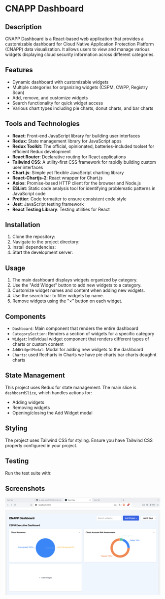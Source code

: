 # CNAPP Dashboard

## Description
CNAPP Dashboard is a React-based web application that provides a customizable dashboard for Cloud Native Application Protection Platform (CNAPP) data visualization. It allows users to view and manage various widgets displaying cloud security information across different categories.

## Features
- Dynamic dashboard with customizable widgets
- Multiple categories for organizing widgets (CSPM, CWPP, Registry Scan)
- Add, remove, and customize widgets
- Search functionality for quick widget access
- Various chart types including pie charts, donut charts, and bar charts


## Tools and Technologies

- **React**: Front-end JavaScript library for building user interfaces
- **Redux**: State management library for JavaScript apps
- **Redux Toolkit**: The official, opinionated, batteries-included toolset for efficient Redux development
- **React Router**: Declarative routing for React applications
- **Tailwind CSS**: A utility-first CSS framework for rapidly building custom user interfaces
- **Chart.js**: Simple yet flexible JavaScript charting library
- **React-Chartjs-2**: React wrapper for Chart.js
- **Axios**: Promise-based HTTP client for the browser and Node.js
- **ESLint**: Static code analysis tool for identifying problematic patterns in JavaScript code
- **Prettier**: Code formatter to ensure consistent code style
- **Jest**: JavaScript testing framework
- **React Testing Library**: Testing utilities for React

## Installation

1. Clone the repository:
2. Navigate to the project directory:
3. Install dependencies:
4. Start the development server:


## Usage

1. The main dashboard displays widgets organized by category.
2. Use the "Add Widget" button to add new widgets to a category.
3. Customize widget names and content when adding new widgets.
4. Use the search bar to filter widgets by name.
5. Remove widgets using the "×" button on each widget.

## Components

- `Dashboard`: Main component that renders the entire dashboard
- `CategorySection`: Renders a section of widgets for a specific category
- `Widget`: Individual widget component that renders different types of charts or custom content
- `AddWidgetModal`: Modal for adding new widgets to the dashboard
- `Charts`: used Recharts in Charts we have pie charts bar charts doughnt charts
## State Management

This project uses Redux for state management. The main slice is `dashboardSlice`, which handles actions for:
- Adding widgets
- Removing widgets
- Opening/closing the Add Widget modal

## Styling

The project uses Tailwind CSS for styling. Ensure you have Tailwind CSS properly configured in your project.

## Testing

Run the test suite with:

## Screenshots
![dashboard](public/image1.png)